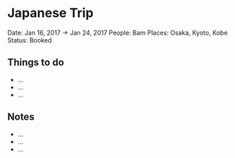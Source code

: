 # Japanese Trip

Date: Jan 16, 2017 → Jan 24, 2017
People: Bam
Places: Osaka, Kyoto, Kobe
Status: Booked

## Things to do

- ...
- ...
- ...

## Notes

- ...
- ...
- ...